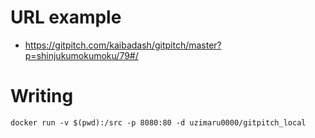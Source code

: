 # URL example

- https://gitpitch.com/kaibadash/gitpitch/master?p=shinjukumokumoku/79#/

# Writing

```
docker run -v $(pwd):/src -p 8080:80 -d uzimaru0000/gitpitch_local
```
